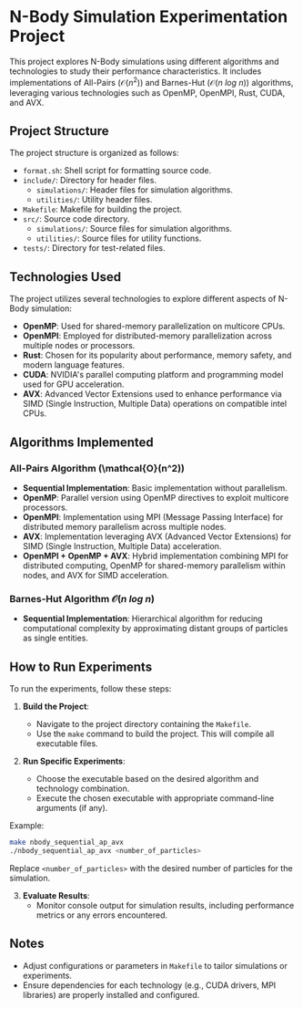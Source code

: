 # N-Body Simulation Experimentation Project

This project explores N-Body simulations using different algorithms and technologies to study their performance characteristics. It includes implementations of All-Pairs ($\mathcal{O}(n^2)$) and Barnes-Hut ($\mathcal{O}(n \ log\ n)$) algorithms, leveraging various technologies such as OpenMP, OpenMPI, Rust, CUDA, and AVX.

## Project Structure

The project structure is organized as follows:

- `format.sh`: Shell script for formatting source code.
- `include/`: Directory for header files.
  - `simulations/`: Header files for simulation algorithms.
  - `utilities/`: Utility header files.
- `Makefile`: Makefile for building the project.
- `src/`: Source code directory.
  - `simulations/`: Source files for simulation algorithms.
  - `utilities/`: Source files for utility functions.
- `tests/`: Directory for test-related files.

## Technologies Used

The project utilizes several technologies to explore different aspects of N-Body simulation:

- **OpenMP**: Used for shared-memory parallelization on multicore CPUs.
- **OpenMPI**: Employed for distributed-memory parallelization across multiple nodes or processors.
- **Rust**: Chosen for its popularity about performance, memory safety, and modern language features.
- **CUDA**: NVIDIA's parallel computing platform and programming model used for GPU acceleration.
- **AVX**: Advanced Vector Extensions used to enhance performance via SIMD (Single Instruction, Multiple Data) operations on compatible intel CPUs.

## Algorithms Implemented

### All-Pairs Algorithm \(\mathcal{O}(n^2)\)

- **Sequential Implementation**: Basic implementation without parallelism.
- **OpenMP**: Parallel version using OpenMP directives to exploit multicore processors.
- **OpenMPI**: Implementation using MPI (Message Passing Interface) for distributed memory parallelism across multiple nodes.
- **AVX**: Implementation leveraging AVX (Advanced Vector Extensions) for SIMD (Single Instruction, Multiple Data) acceleration.
- **OpenMPI + OpenMP + AVX**: Hybrid implementation combining MPI for distributed computing, OpenMP for shared-memory parallelism within nodes, and AVX for SIMD acceleration.

### Barnes-Hut Algorithm $\mathcal{O}(n\ log \ n)$

- **Sequential Implementation**: Hierarchical algorithm for reducing computational complexity by approximating distant groups of particles as single entities.

## How to Run Experiments

To run the experiments, follow these steps:

1. **Build the Project**:
   - Navigate to the project directory containing the `Makefile`.
   - Use the `make` command to build the project. This will compile all executable files.

2. **Run Specific Experiments**:
   - Choose the executable based on the desired algorithm and technology combination.
   - Execute the chosen executable with appropriate command-line arguments (if any).

Example:
```bash
make nbody_sequential_ap_avx 
./nbody_sequential_ap_avx <number_of_particles>
```

Replace `<number_of_particles>` with the desired number of particles for the simulation.

3. **Evaluate Results**:
   - Monitor console output for simulation results, including performance metrics or any errors encountered.

## Notes

- Adjust configurations or parameters in `Makefile` to tailor simulations or experiments.
- Ensure dependencies for each technology (e.g., CUDA drivers, MPI libraries) are properly installed and configured.

